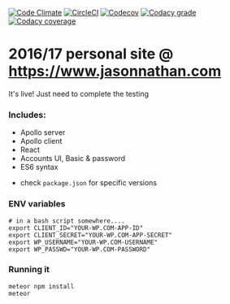 [![Code Climate](https://img.shields.io/codeclimate/github/jasonnathan/jasonnathan-react.com/badges/gpa.svg?style=flat-square)](https://codeclimate.com/github/jasonnathan/jasonnathan-react.com)
[![CircleCI](https://img.shields.io/circleci/project/github/jasonnathan/www.jasonnathan.com.svg?style=flat-square)](https://circleci.com/gh/jasonnathan/www.jasonnathan.com)
[![Codecov](https://img.shields.io/codecov/c/github/jasonnathan/www.jasonnathan.com.svg?style=flat-square)](https://codecov.io/gh/jasonnathan/www.jasonnathan.com)
[![Codacy grade](https://img.shields.io/codacy/grade/ef761c14bd104656879fe5000e961890.svg?style=flat-square)](https://www.codacy.com/app/jjnathanjr/www-jasonnathan-com?utm_source=github.com&amp;utm_medium=referral&amp;utm_content=jasonnathan/www.jasonnathan.com&amp;utm_campaign=Badge_Grade)
[![Codacy coverage](https://img.shields.io/codacy/coverage/ef761c14bd104656879fe5000e961890.svg?style=flat-square)](https://www.codacy.com/app/jjnathanjr/www-jasonnathan-com?utm_source=github.com&amp;utm_medium=referral&amp;utm_content=jasonnathan/www.jasonnathan.com&amp;utm_campaign=Badge_Coverage)

# 2016/17 personal site @ https://www.jasonnathan.com
It's live! Just need to complete the testing

### Includes:
- Apollo server
- Apollo client
- React
- Accounts UI, Basic & password
- ES6 syntax
* check `package.json` for specific versions


### ENV variables
```
# in a bash script somewhere....
export CLIENT_ID="YOUR-WP.COM-APP-ID"
export CLIENT_SECRET="YOUR-WP.COM-APP-SECRET"
export WP_USERNAME="YOUR-WP.COM-USERNAME"
export WP_PASSWD="YOUR-WP.COM-PASSWORD"
```

### Running it
```
meteor npm install
meteor
```
